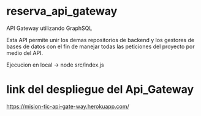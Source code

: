 # reserva_api_gateway
API Gateway utilizando GraphSQL

Esta API permite unir los demas repositorios de backend y los gestores de bases de datos con el fin de manejar todas las peticiones del proyecto por medio del API.

Ejecucion en local -> node src/index.js
# link del despliegue del Api_Gateway
https://mision-tic-api-gate-way.herokuapp.com/
